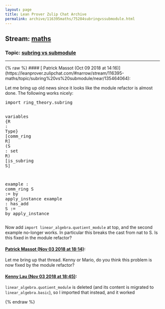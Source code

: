 ```yaml
---
layout: page
title: Lean Prover Zulip Chat Archive 
permalink: archive/116395maths/75284subringvssubmodule.html
---
```


## Stream: [maths](https://leanprover-community.github.io/archive/116395maths/index.html)
### Topic: [subring vs submodule](https://leanprover-community.github.io/archive/116395maths/75284subringvssubmodule.html)

---

<base href="https://leanprover.zulipchat.com">
{% raw %}
#### [ Patrick Massot (Oct 09 2018 at 14:16)](https://leanprover.zulipchat.com/#narrow/stream/116395-maths/topic/subring%20vs%20submodule/near/135464064):
<p>Let me bring up old news since it looks like the module refactor is almost done. The following works nicely:</p>
<div class="codehilite"><pre><span></span><span class="kn">import</span> <span class="n">ring_theory</span><span class="bp">.</span><span class="n">subring</span>

<span class="kn">variables</span> <span class="o">{</span><span class="n">R</span> <span class="o">:</span> <span class="kt">Type</span><span class="o">}</span> <span class="o">[</span><span class="n">comm_ring</span> <span class="n">R</span><span class="o">]</span> <span class="o">(</span><span class="n">S</span> <span class="o">:</span> <span class="n">set</span> <span class="n">R</span><span class="o">)</span> <span class="o">[</span><span class="n">is_subring</span> <span class="n">S</span><span class="o">]</span>

<span class="kn">example</span> <span class="o">:</span> <span class="n">comm_ring</span> <span class="n">S</span> <span class="o">:=</span> <span class="k">by</span> <span class="n">apply_instance</span>
<span class="kn">example</span> <span class="o">:</span> <span class="n">has_add</span> <span class="n">S</span> <span class="o">:=</span> <span class="k">by</span> <span class="n">apply_instance</span>
</pre></div>


<p>Now add <code>import linear_algebra.quotient_module</code> at top, and the second example no-longer works. In particular this breaks the cast from nat to S. Is this fixed in the module refactor?</p>

#### [ Patrick Massot (Nov 03 2018 at 18:14)](https://leanprover.zulipchat.com/#narrow/stream/116395-maths/topic/subring%20vs%20submodule/near/137121150):
<p>Let me bring up that thread. Kenny or Mario, do you think this problem is now fixed by the module refactor?</p>

#### [ Kenny Lau (Nov 03 2018 at 18:45)](https://leanprover.zulipchat.com/#narrow/stream/116395-maths/topic/subring%20vs%20submodule/near/137122003):
<p><code>linear_algebra.quotient_module</code> is deleted (and its content is migrated to <code>linear_algebra.basic</code>), so I imported that instead, and it worked</p>


{% endraw %}
